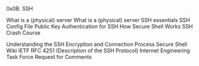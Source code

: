 0x0B. SSH

What is a (physical) server
What is a (physical) server
SSH essentials
SSH Config File
Public Key Authentication for SSH
How Secure Shell Works
SSH Crash Course

Understanding the SSH Encryption and Connection Process
Secure Shell Wiki
IETF RFC 4251 (Description of the SSH Protocol)
Internet Engineering Task Force
Request for Comments
